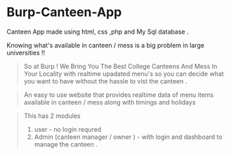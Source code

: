 # Burp-Canteen-App
Canteen App made using html, css ,php and My Sql database .

Knowing what's available in canteen / mess is a big problem in large universities !!

> So at Burp ! We Bring You The Best College Canteens And Mess In Your Locality with realtime upadated menu's so you can decide what you want to have without the hassle to vist the canteen . 

> An easy to use website that provides realtime data of menu items available in canteen / mess along with timings and holidays 

> This has 2 modules
>  1) user - no login requred 
>  2) Admin (canteen manager / owner ) - with login and dashboard to manage the canteen .

